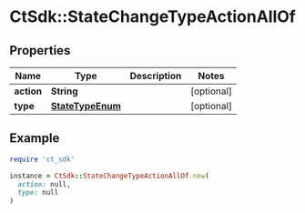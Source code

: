 # CtSdk::StateChangeTypeActionAllOf

## Properties

| Name | Type | Description | Notes |
| ---- | ---- | ----------- | ----- |
| **action** | **String** |  | [optional] |
| **type** | [**StateTypeEnum**](StateTypeEnum.md) |  | [optional] |

## Example

```ruby
require 'ct_sdk'

instance = CtSdk::StateChangeTypeActionAllOf.new(
  action: null,
  type: null
)
```

